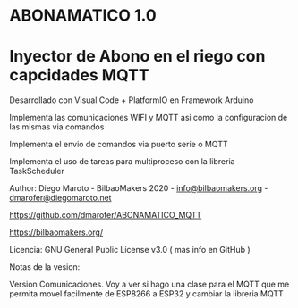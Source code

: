 # ABONAMATICO 1.0

# Inyector de Abono en el riego con capcidades MQTT

Desarrollado con Visual Code + PlatformIO en Framework Arduino

Implementa las comunicaciones WIFI y MQTT asi como la configuracion de las mismas via comandos

Implementa el envio de comandos via puerto serie o MQTT

Implementa el uso de tareas para multiproceso con la libreria TaskScheduler

Author: Diego Maroto - BilbaoMakers 2020 - info@bilbaomakers.org - dmarofer@diegomaroto.net

https://github.com/dmarofer/ABONAMATICO_MQTT

https://bilbaomakers.org/

Licencia: GNU General Public License v3.0 ( mas info en GitHub )


Notas de la vesion:

Version Comunicaciones. Voy a ver si hago una clase para el MQTT que me permita movel facilmente de ESP8266 a ESP32 y cambiar la libreria MQTT